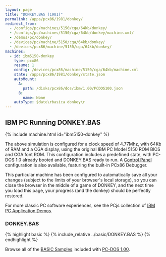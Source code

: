 ```yaml
---
layout: page
title: "DONKEY.BAS (1981)"
permalink: /apps/pcx86/1981/donkey/
redirect_from:
  - /configs/pc/machines/5150/cga/64kb/donkey/
  - /configs/pc/machines/5150/cga/64kb/donkey/machine.xml/
  - /demos/pc/donkey/
  - /devices/pc/machine/5150/cga/64kb/donkey/
  - /devices/pcx86/machine/5150/cga/64kb/donkey/
machines:
  - id: ibm5150-donkey
    type: pcx86
    resume: 1
    config: /devices/pcx86/machine/5150/cga/64kb/machine.xml
    state: /apps/pcx86/1981/donkey/state.json
    autoMount:
      A:
        path: /disks/pcx86/dos/ibm/1.00/PCDOS100.json
      B:
        name: None
    autoType: $date\rbasica donkey\r
---
```


IBM PC Running DONKEY.BAS
-------------------------

{% include machine.html id="ibm5150-donkey" %}

The above simulation is configured for a clock speed of 4.77Mhz, with 64Kb of RAM and a CGA display,
using the original IBM PC Model 5150 ROM BIOS and CGA font ROM.  This configuration includes a predefined
state, with PC-DOS 1.0 already booted and DONKEY.BAS ready to run.  A [Control Panel](debugger/) configuration
is also available, featuring the built-in PCx86 Debugger.

This particular machine has been configured to automatically save all your changes (subject to the limits
of your browser's local storage), so you can close the browser in the middle of a game of DONKEY, and
the next time you load this page, your progress (and the donkey) should be perfectly restored.

For more classic PC software experiences, see the PCjs collection of [IBM PC Application Demos](/apps/pcx86/).

### DONKEY.BAS

{% highlight basic %}
{% include_relative ../basic/DONKEY.BAS %}
{% endhighlight %}

Browse all of the [BASIC Samples](../basic/) included with [PC-DOS 1.00](/disks/pcx86/dos/ibm/1.00/).

